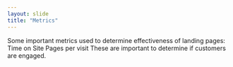 ```yaml
---
layout: slide
title: "Metrics"
---
```

Some important metrics used to determine effectiveness of landing pages:
Time on Site
Pages per visit
These are important to determine if customers are engaged.
